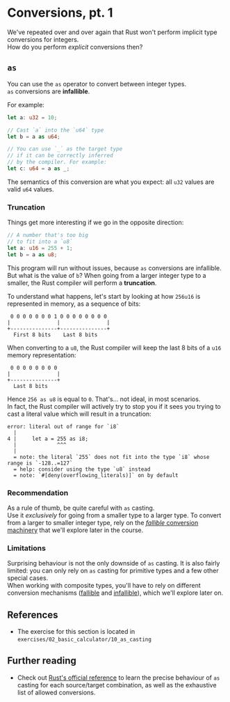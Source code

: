 # Conversions, pt. 1

We've repeated over and over again that Rust won't perform
implicit type conversions for integers.  
How do you perform _explicit_ conversions then?

## `as`

You can use the `as` operator to convert between integer types.  
`as` conversions are **infallible**.

For example:

```rust
let a: u32 = 10;

// Cast `a` into the `u64` type
let b = a as u64;

// You can use `_` as the target type
// if it can be correctly inferred 
// by the compiler. For example:
let c: u64 = a as _;
```

The semantics of this conversion are what you expect: all `u32` values are valid `u64`
values.  

### Truncation

Things get more interesting if we go in the opposite direction:

```rust
// A number that's too big 
// to fit into a `u8`
let a: u16 = 255 + 1;
let b = a as u8;
```

This program will run without issues, because `as` conversions are infallible.
But what is the value of `b`? 
When going from a larger integer type to a smaller, the Rust compiler will perform
a **truncation**. 

To understand what happens, let's start by looking at how `256u16` is 
represented in memory, as a sequence of bits:

```text
 0 0 0 0 0 0 0 1 0 0 0 0 0 0 0 0
|               |               |
+---------------+---------------+
  First 8 bits    Last 8 bits
```

When converting to a `u8`, the Rust compiler will keep the last 8 bits of a `u16`
memory representation:

```text
 0 0 0 0 0 0 0 0 
|               |
+---------------+
  Last 8 bits   
```

Hence `256 as u8` is equal to `0`. That's... not ideal, in most scenarios.  
In fact, the Rust compiler will actively try to stop you if it sees you trying
to cast a literal value which will result in a truncation:

```text
error: literal out of range for `i8`
  |
4 |     let a = 255 as i8;
  |             ^^^
  |
  = note: the literal `255` does not fit into the type `i8` whose range is `-128..=127`
  = help: consider using the type `u8` instead
  = note: `#[deny(overflowing_literals)]` on by default
```

### Recommendation

As a rule of thumb, be quite careful with `as` casting.  
Use it _exclusively_ for going from a smaller type to a larger type. 
To convert from a larger to smaller integer type, rely on the 
[*fallible* conversion machinery](../05_ticket_v2/13_try_from.md) that we'll
explore later in the course.

### Limitations

Surprising behaviour is not the only downside of `as` casting. 
It is also fairly limited: you can only rely on `as` casting
for primitive types and a few other special cases.  
When working with composite types, you'll have to rely on 
different conversion mechanisms ([fallible](../05_ticket_v2/13_try_from.md) 
and [infallible](../04_traits/09_from.md)), which we'll explore later on.

## References

- The exercise for this section is located in `exercises/02_basic_calculator/10_as_casting`

## Further reading

- Check out [Rust's official reference](https://doc.rust-lang.org/reference/expressions/operator-expr.html#numeric-cast) 
  to learn the precise behaviour of `as` casting for each source/target combination, 
  as well as the exhaustive list of allowed conversions. 
